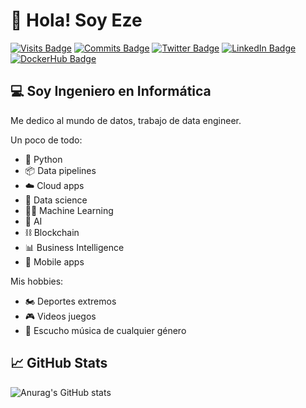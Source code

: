 # 👋 Hola! Soy Eze
[![Visits Badge](https://badges.pufler.dev/visits/ezeparziale/ezeparziale?style=flat-square)]()
[![Commits Badge](https://badges.pufler.dev/commits/yearly/ezeparziale?style=flat-square)]()
[![Twitter Badge](https://img.shields.io/badge/twitter-profile-white?style=flat-square&logo=twitter&logoColor=white&color=1DA1F2)](https://twitter.com/ezeparziale)
[![LinkedIn Badge](https://img.shields.io/badge/LinkedIn-Profile-informational?style=flat-square&logo=linkedin&logoColor=white&color=2867B2)](http://www.linkedin.com/in/ezequielparziale)
[![DockerHub Badge](https://img.shields.io/badge/dockerhub-images-important.svg?style=flat-square&logo=docker&logoColor=white&color=0db7ed)](https://hub.docker.com/u/ezeparziale)


## 💻 Soy Ingeniero en Informática

Me dedico al mundo de datos, trabajo de data engineer.

Un poco de todo:

- 🐍 Python
- 📦 Data pipelines
- ☁️ Cloud apps
- 🔬 Data science 
- 👨‍💻 Machine Learning 
- 🤖 AI 
- ⛓️ Blockchain 
- 📊 Business Intelligence 
- 📱 Mobile apps 
  
Mis hobbies:

- 🏍️ Deportes extremos
- 🎮 Videos juegos
- 🎵 Escucho música de cualquier género 

## 📈 GitHub Stats

![Anurag's GitHub stats](https://github-readme-stats.vercel.app/api?username=ezeparziale&show_icons=true&theme=discord_old_blurple&hide_border=true&hide_title=true)
